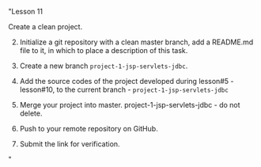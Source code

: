 "Lesson 11

 Create a clean project.

2. Initialize a git repository with a clean master branch, add a README.md file to it, in which to place a description of this task.

3. Create a new branch `project-1-jsp-servlets-jdbc`.

4. Add the source codes of the project developed during lesson#5 - lesson#10, to the current branch - `project-1-jsp-servlets-jdbc`

5. Merge your project into master. project-1-jsp-servlets-jdbc - do not delete.

6. Push to your remote repository on GitHub.

7. Submit the link for verification.


" 
